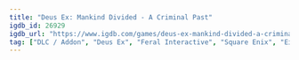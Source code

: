 ```yaml
---
title: "Deus Ex: Mankind Divided - A Criminal Past"
igdb_id: 26929
igdb_url: "https://www.igdb.com/games/deus-ex-mankind-divided-a-criminal-past"
tag: ["DLC / Addon", "Deus Ex", "Feral Interactive", "Square Enix", "Eidos Montréal", "Role-playing (RPG)", "Single player", "First person", "Action", "Science fiction", "Stealth"]
---
```

